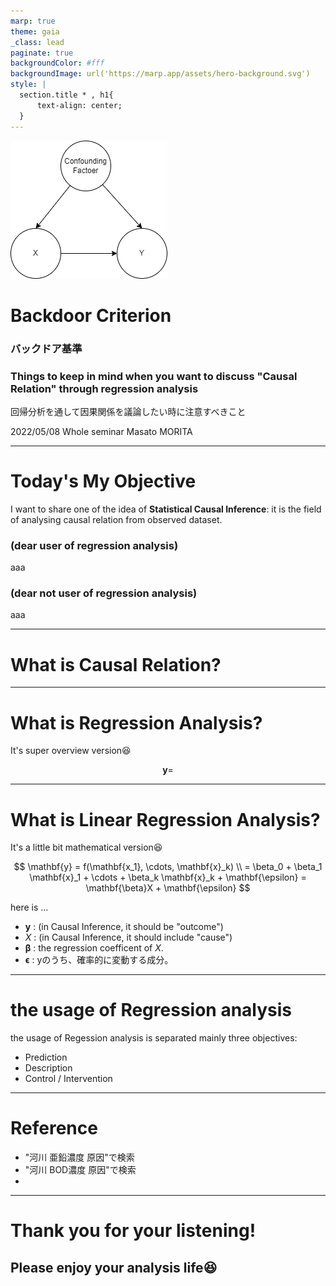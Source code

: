 ```yaml
---
marp: true
theme: gaia
_class: lead
paginate: true
backgroundColor: #fff
backgroundImage: url('https://marp.app/assets/hero-background.svg')
style: |
  section.title * , h1{
      text-align: center;
  }
---
```


<!-- ![bg left:50% 80%](因果ダイアグラム.drawio.png) -->

![bg 50% opacity:.3](因果ダイアグラム.drawio.png)

# **Backdoor Criterion**

### バックドア基準

### Things to keep in mind when you want to discuss "Causal Relation" through regression analysis

回帰分析を通して因果関係を議論したい時に注意すべきこと

2022/05/08 Whole seminar
Masato MORITA

---

# Today's My Objective

I want to share one of the idea of **Statistical Causal Inference**: it is the field of analysing causal relation from observed dataset.

### (dear user of regression analysis)

aaa

### (dear not user of regression analysis)

aaa

---

# What is Causal Relation?

---

# What is Regression Analysis?

It's super overview version:satisfied:

$$
\mathbf{y} =
$$

---

# What is Linear Regression Analysis?

It's a little bit mathematical version:satisfied:

$$
\mathbf{y} = f(\mathbf{x_1}, \cdots, \mathbf{x}_k) \\
= \beta_0 + \beta_1 \mathbf{x}_1 + \cdots + \beta_k \mathbf{x}_k + \mathbf{\epsilon}
= \mathbf{\beta}X + \mathbf{\epsilon}
$$

here is ...

- $\mathbf{y}$ : (in Causal Inference, it should be "outcome")
- $X$ : (in Causal Inference, it should include "cause")
- $\mathbf{\beta}$ : the regression coefficent of $X$.
- $\mathbf{\epsilon}$ : yのうち、確率的に変動する成分。

---

# the usage of Regression analysis

the usage of Regession analysis is separated mainly three objectives:

- Prediction
- Description
- Control / Intervention

---

# Reference
- "河川 亜鉛濃度 原因"で検索
- "河川 BOD濃度 原因"で検索
- 

---

<!-- _class: title -->

# Thank you for your listening!

## Please enjoy your analysis life:satisfied:
